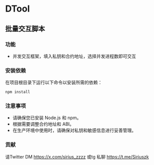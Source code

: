 # DTool

## 批量交互脚本
### 功能

- 并发交互框架，填入私钥和合约地址，选择并发进程数即可交互

### 安装依赖

在项目根目录下运行以下命令以安装所需的依赖：

```bash
npm install
```
### 注意事项

- 请确保您已安装 Node.js 和 npm。
- 根据需要调整合约地址和 ABI。
- 在生产环境中使用时，请确保对私钥和敏感信息进行妥善管理。

### 贡献
请Twitter DM https://x.com/sirius_zzzz 或tg 私聊 https://t.me/Siriuszk
